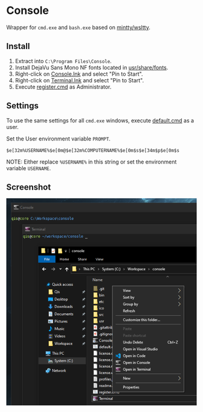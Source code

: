 # Console
Wrapper for `cmd.exe` and `bash.exe` based on [mintty/wsltty](https://github.com/mintty/wsltty).

## Install
1. Extract into `C:\Program Files\Console`.
2. Install DejaVu Sans Mono NF fonts located in [usr/share/fonts](usr/share/fonts).
3. Right-click on [Console.lnk](Console.lnk) and select "Pin to Start".
4. Right-click on [Terminal.lnk](Terminal.lnk) and select "Pin to Start".
5. Execute [register.cmd](register.cmd) as Administrator.

## Settings
To use the same settings for all `cmd.exe` windows, execute [default.cmd](default.cmd) as a user.

Set the User environment variable `PROMPT`.

```
$e[32m%USERNAME%$e[0m@$e[32m%COMPUTERNAME%$e[0m$s$e[34m$p$e[0m$s
```

NOTE: Either replace `%USERNAME%` in this string or set the environment variable `USERNAME`.

## Screenshot
![Screenshot](src/screenshot.png)

